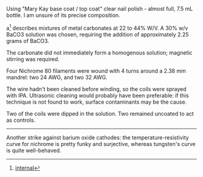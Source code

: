 Using "Mary Kay base coat / top coat" clear nail polish - almost full, 7.5 mL bottle. I am unsure of its precise composition. 

a[^commercial_coatings] describes mixtures of metal carbonates at 22 to 44% W/V. A 30% w/v BaCO3 solution was chosen, requiring the addition of approximately 2.25 grams of BaCO3.

The carbonate did not immediately form a homogenous solution; magnetic stirring was required.

Four Nichrome 80 filaments were wound with 4 turns around a 2.38 mm mandrel: two 24 AWG, and two 32 AWG.

The wire hadn't been cleaned before winding, so the coils were sprayed with IPA. Ultrasonic cleaning would probably have been preferable: if this technique is not found to work, surface contaminants may be the cause.

Two of the coils were dipped in the solution. Two remained uncoated to act as controls.

[^commercial_coatings]: [internal](../references/filament_coatings.pdf)

<hr>

Another strike against barium oxide cathodes: the temperature-resistivity curve for nichrome is pretty funky and surjective, whereas tungsten's curve is quite well-behaved.

